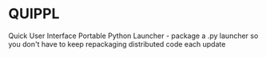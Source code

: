 # QUIPPL
Quick User Interface Portable Python Launcher - package a .py launcher so you don't have to keep repackaging distributed code each update
